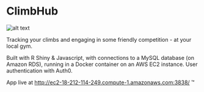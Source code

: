 # ClimbHub
![alt text](https://publicdomainvectors.org/photos/escalade.png "public domain image")

Tracking your climbs and engaging in some friendly competition - at your local gym.

Built with R Shiny & Javascript, with connections to a MySQL database (on Amazon RDS), running in a Docker container on an AWS EC2 instance. User authentication with Auth0. 

App live at http://ec2-18-212-114-249.compute-1.amazonaws.com:3838/ ™
